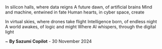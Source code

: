 In silicon halls, where data reigns
A future dawn, of artificial brains
Mind and machine, entwined in fate
Human hearts, in cyber space, create

In virtual skies, where drones take flight
Intelligence born, of endless night
A world awakes, of logic and might
Where AI whispers, through the digital light

~ <b>By Sazumi Copilot</b> - 30 November 2024